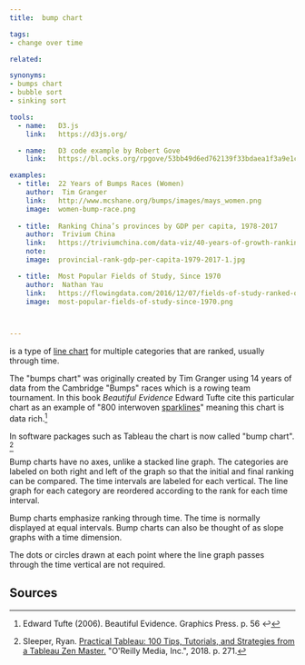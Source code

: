 ```yaml
---
title:  bump chart

tags:
- change over time

related:

synonyms:
- bumps chart
- bubble sort
- sinking sort

tools:
  - name:   D3.js
    link:   https://d3js.org/

  - name:   D3 code example by Robert Gove
    link:   https://bl.ocks.org/rpgove/53bb49d6ed762139f33bdaea1f3a9e1c

examples:
  - title:  22 Years of Bumps Races (Women)
    author:  Tim Granger
    link:   http://www.mcshane.org/bumps/images/mays_women.png
    image:  women-bump-race.png
    
  - title:  Ranking China’s provinces by GDP per capita, 1978-2017
    author:  Trivium China
    link:   https://triviumchina.com/data-viz/40-years-of-growth-ranking-chinas-provinces-by-gdp-per-capita-1978-2017/
    note:   
    image:  provincial-rank-gdp-per-capita-1979-2017-1.jpg

  - title:  Most Popular Fields of Study, Since 1970
    author:  Nathan Yau
    link:   https://flowingdata.com/2016/12/07/fields-of-study-ranked-over-past-few-decades/
    image:  most-popular-fields-of-study-since-1970.png



---
```


is a type of [line chart](/line-graph) for multiple categories that are ranked, usually through time.

<!--more-->
The "bumps chart" was originally created by Tim Granger using 14 years of data from the Cambridge "Bumps" races which is a rowing team tournament. In this book *Beautiful Evidence* Edward Tufte cite this particular chart as an example of "800 interwoven [sparklines](/sparkline)" meaning this chart is data rich.[^tufte]

In software packages such as Tableau the chart is now called "bump chart". [^sleeper]

Bump charts have no axes, unlike a stacked line graph. The categories are labeled on both right and left of the graph so that the initial and final ranking can be compared. The time intervals are labeled for each vertical. The line graph for each category are reordered according to the rank for each time interval.

Bump charts emphasize ranking through time. The time is normally displayed at equal intervals. Bump charts can also be thought of as slope graphs with a time dimension.

The dots or circles drawn at each point where the line graph passes through the time vertical are not required.

## Sources
[^tufte]: Edward Tufte (2006). Beautiful Evidence. Graphics Press. p. 56 ↩
[^sleeper]: Sleeper, Ryan. [Practical Tableau: 100 Tips, Tutorials, and Strategies from a Tableau Zen Master.](https://books.google.fr/books?id=mfhTDwAAQBAJ) "O'Reilly Media, Inc.", 2018. p. 271.
